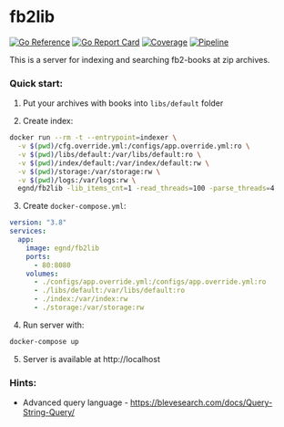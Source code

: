 # fb2lib

[![Go Reference](https://pkg.go.dev/badge/github.com/egnd/fb2lib.svg)](https://pkg.go.dev/github.com/egnd/fb2lib)
[![Go Report Card](https://goreportcard.com/badge/github.com/egnd/fb2lib)](https://goreportcard.com/report/github.com/egnd/fb2lib)
[![Coverage](https://gocover.io/_badge/github.com/egnd/fb2lib)](https://gocover.io/github.com/egnd/fb2lib)
[![Pipeline](https://github.com/egnd/fb2lib/actions/workflows/latest.yml/badge.svg)](https://github.com/egnd/fb2lib/actions?query=workflow%3ALatest)

This is a server for indexing and searching fb2-books at zip archives.

### Quick start:
1. Put your archives with books into ```libs/default``` folder

2. Create index:
```bash
docker run --rm -t --entrypoint=indexer \
  -v $(pwd)/cfg.override.yml:/configs/app.override.yml:ro \
  -v $(pwd)/libs/default:/var/libs/default:ro \
  -v $(pwd)/index/default:/var/index/default:rw \
  -v $(pwd)/storage:/var/storage:rw \
  -v $(pwd)/logs:/var/logs:rw \
  egnd/fb2lib -lib_items_cnt=1 -read_threads=100 -parse_threads=4
```

3. Create ```docker-compose.yml```:
```yaml
version: "3.8"
services:
  app:
    image: egnd/fb2lib
    ports:
      - 80:8080
    volumes:
      - ./configs/app.override.yml:/configs/app.override.yml:ro
      - ./libs/default:/var/libs/default:ro
      - ./index:/var/index:rw
      - ./storage:/var/storage:rw
```

4. Run server with:
```bash
docker-compose up
```

5. Server is available at http://localhost

### Hints:
* Advanced query language - https://blevesearch.com/docs/Query-String-Query/
